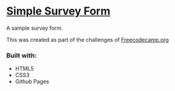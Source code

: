<h1><a href="https://fusakoo.github.io/survey-form/">Simple Survey Form</a></h1>
<p>A sample survey form.</p>
<p>This was created as part of the challenges of <a href="https://www.freecodecamp.org" target="_blank">Freecodecamp.org</a></p>
<h3>Built with:</h3>
<ul>
    <li>HTML5</li>
    <li>CSS3</li>
    <li>Github Pages</li>
</ul>